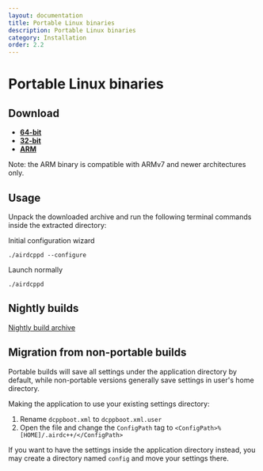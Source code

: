 ```yaml
---
layout: documentation
title: Portable Linux binaries
description: Portable Linux binaries
category: Installation
order: 2.2
---
```


# Portable Linux binaries

## Download

- **[64-bit](http://web-builds.airdcpp.net/stable/airdcpp-2.0.1-64-bit-portable.tar.gz)**
- **[32-bit](http://web-builds.airdcpp.net/stable/airdcpp-2.0.1-32-bit-portable.tar.gz)**
- **[ARM](http://web-builds.airdcpp.net/stable/airdcpp-2.0.1-armhf-portable.tar.gz)**

Note: the ARM binary is compatible with ARMv7 and newer architectures only.


## Usage

Unpack the downloaded archive and run the following terminal commands inside the extracted directory:

Initial configuration wizard

`./airdcppd --configure`

Launch normally

`./airdcppd`


## Nightly builds

[Nightly build archive](http://web-builds.airdcpp.net/develop/)


## Migration from non-portable builds

Portable builds will save all settings under the application directory by default, while non-portable versions generally save settings in user's home directory.

Making the application to use your existing settings directory:

1. Rename `dcppboot.xml` to `dcppboot.xml.user`
2. Open the file and change the `ConfigPath` tag to `<ConfigPath>%[HOME]/.airdc++/</ConfigPath>`

If you want to have the settings inside the application directory instead, you may create a directory named `config` and move your settings there.